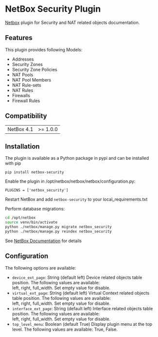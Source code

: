 # NetBox Security Plugin
[Netbox](https://github.com/netbox-community/netbox) plugin for Security and NAT related objects documentation.

## Features
This plugin provides following Models:
* Addresses
* Security Zones
* Security Zone Policies
* NAT Pools
* NAT Pool Members
* NAT Rule-sets
* NAT Rules
* Firewalls
* Firewall Rules

## Compatibility

|            |           |
|------------|-----------|
| NetBox 4.1 | \>= 1.0.0 |

## Installation

The plugin is available as a Python package in pypi and can be installed with pip  

```
pip install netbox-security
```
Enable the plugin in /opt/netbox/netbox/netbox/configuration.py:
```
PLUGINS = ['netbox_security']
```
Restart NetBox and add `netbox-security` to your local_requirements.txt

Perform database migrations:
```bash
cd /opt/netbox
source venv/bin/activate
python ./netbox/manage.py migrate netbox_security
python ./netbox/manage.py reindex netbox_security
```
See [NetBox Documentation](https://docs.netbox.dev/en/stable/plugins/#installing-plugins) for details

## Configuration

The following options are available:
* `device_ext_page`: String (default left) Device related objects table position. The following values are available:  
left, right, full_width. Set empty value for disable.
* `virtual_ext_page`: String (default left) Virtual Context related objects table position. The following values are available:  
left, right, full_width. Set empty value for disable.
* `interface_ext_page`: String (default left) Interface related objects table position. The following values are available:  
left, right, full_width. Set empty value for disable.
* `top_level_menu`: Boolean (default True) Display plugin menu at the top level. The following values are available: True, False.
